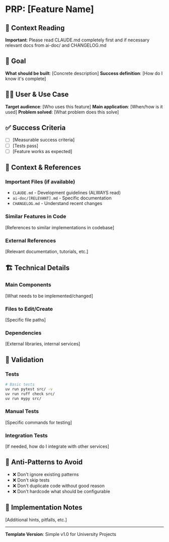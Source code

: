 # PRP: [Feature Name]

## 📖 Context Reading

**Important**: Please read CLAUDE.md completely first and if necessary relevant docs from ai-doc/ and CHANGELOG.md

## 🎯 Goal

**What should be built**: [Concrete description]
**Success definition**: [How do I know it's complete]

## 🧑‍💻 User & Use Case

**Target audience**: [Who uses this feature]
**Main application**: [When/how is it used]
**Problem solved**: [What problem does this solve]

## ✅ Success Criteria

- [ ] [Measurable success criteria]
- [ ] [Tests pass]
- [ ] [Feature works as expected]

## 🧩 Context & References

### Important Files (if available)

- `CLAUDE.md` - Development guidelines (ALWAYS read)
- `ai-doc/[RELEVANT].md` - Specific documentation
- `CHANGELOG.md` - Understand recent changes

### Similar Features in Code

[References to similar implementations in codebase]

### External References

[Relevant documentation, tutorials, etc.]

## 🏗️ Technical Details

### Main Components

[What needs to be implemented/changed]

### Files to Edit/Create

[Specific file paths]

### Dependencies

[External libraries, internal services]

## 🧪 Validation

### Tests

```bash
# Basic tests
uv run pytest src/ -v
uv run ruff check src/
uv run mypy src/
```

### Manual Tests

[Specific commands for testing]

### Integration Tests

[If needed, how do I integrate with other services]

## 🚫 Anti-Patterns to Avoid

- ❌ Don't ignore existing patterns
- ❌ Don't skip tests
- ❌ Don't duplicate code without good reason
- ❌ Don't hardcode what should be configurable

## 📝 Implementation Notes

[Additional hints, pitfalls, etc.]

---

**Template Version**: Simple v1.0 for University Projects
